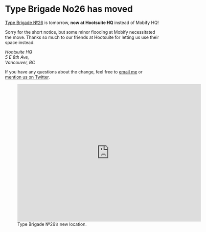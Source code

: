 # Type Brigade No26 has moved

[Type Brigade №26](http://www.meetup.com/typebrigade/events/222545955/) is tomorrow, __now at Hootsuite HQ__ instead of Mobify HQ!

Sorry for the short notice, but some minor flooding at Mobify necessitated the move. Thanks so much to our friends at Hootsuite for letting us use their space instead.

<address>
Hootsuite HQ<br/>
5 E 8th Ave,<br/>
Vancouver, BC
</address>

If you have any questions about the change, feel free to [email me](mailto:kenneth@typebrigade.com) or [mention us on Twitter](https://twitter.com/typebrigade).

<figure class="figure--breakout">
<div class="figure--embed">
<iframe src="https://www.google.com/maps/embed?pb=!1m18!1m12!1m3!1d650.9163269429183!2d-123.10435050429878!3d49.263789368902366!2m3!1f0!2f0!3f0!3m2!1i1024!2i768!4f13.1!3m3!1m2!1s0x0000000000000000%3A0x03d6d0a44ca262f2!2sHootSuite+Media+Inc.!5e0!3m2!1sen!2s!4v1433358143466" width="600" height="450" frameborder="0" style="border:0"></iframe>
</div>
<figcaption>
Type Brigade №26’s new location.
</figcaption>
</figure>
